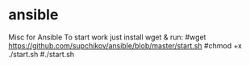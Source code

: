 # ansible
Misc for Ansible
To start work just install wget & run:
#wget https://github.com/supchikov/ansible/blob/master/start.sh
#chmod +x ./start.sh
#./start.sh